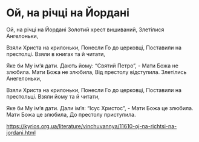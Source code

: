 Ой, на річці на Йордані
================================================================

Ой, на річці на Йордані
Золотий хрест вишиваний,
Злетілися Ангелоньки,

Взяли Христа на крилоньки,
Понесли Го до церковці,
Поставили на престолці.
Взяли в книгах та й читати,

Яке би Му ім’я дати.
Дають йому: “Святий Петро”, -
Мати Божа не злюбила.
Мати Божа не злюбила,
Від престолу відступила.
Злетілись Анегелоньки,


Взяли Христа на крилоньки,
Понесли Го до церковці,
Поставили на престольці.
Взяли йому та й читати,

Яке би Му ім’я дати.
Дали ім’я: “Ісус Христос”, -
Мати Божа це злюбила.
Мати Божа це злюбила,
До престолу приступила.


https://kyrios.org.ua/literature/vinchuvannya/11610-oj-na-richtsi-na-jordani.html
